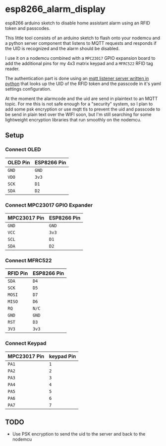 # esp8266_alarm_display

esp8266 arduino sketch to disable home assistant alarm using an RFID token and passcodes.

This little tool consists of an arduino sketch to flash onto your nodemcu and a python server component that listens to MQTT requests and responds if the UID is recognized and the alarm should be disabled.

I use it on a nodemcu combined with a `MPC23017` GPIO expansion board to add the additional pins for my 4x3 matrix keypad and a `MFRC522` RFID tag reader.

The authentication part is done using an [mqtt listener server written in python](https://github.com/fliphess/mqtt-alarm-server) that looks up the UID of the RFID token and the passcode in it's yaml settings configuration.

At the moment the alarmcode and the uid are send in plaintext to an MQTT topic. For me this is not safe enough for a "security" system,
so I plan to add some psk encryption or use mqtt tls to prevent the uid and passcode to be send in plain text over the WIFI soon, but I'm still searching for some lightweight encryption libraries that run smoothly on the nodemcu.

## Setup

### Connect OLED

| OLED Pin | ESP8266 Pin |
| -----    | -----       |
| `GND`    | `GND`       |
| `VDO`    | `3v3`       |
| `SCK`    | `D1`        |
| `SDA`    | `D2`        |


### Connect MPC23017 GPIO Expander

| MPC23017 Pin  | ESP8266 Pin |
| -----         | -----       |
| `GND`         | `GND`       |
| `VCC`         | `3v3`       |
| `SCL`         | `D1`        |
| `SDA`         | `D2`        |


### Connect MFRC522

| RFID Pin | ESP8266 Pin |
| -----    | -----       |
| `SDA`    | `D4`        |
| `SCK`    | `D5`        |
| `MOSI`   | `D7`        |
| `MISO`   | `D6`        |
| `RQ`     | `N/C`       |
| `GND`    | `GND`       |
| `RST`    | `D3`        |
| `3V3`    | `3v3`       |


### Connect Keypad

| MPC23017 Pin  | keypad Pin |
| -----         | -----      |
| `PA1`         | `1`        |
| `PA2`         | `2`        |
| `PA3`         | `3`        |
| `PA4`         | `4`        |
| `PA5`         | `5`        |
| `PA6`         | `6`        |
| `PA7`         | `7`        |


## TODO

- Use PSK encryption to send the uid to the server and back to the nodemcu
